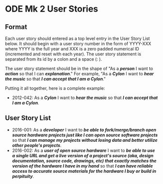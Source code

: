 # ODE Mk 2 User Stories
## Format
Each user story should entered as a top level entry in the User Story List below.  It should begin with a user story number in the form of YYYY-XXX where YYYY is the full year and XXX is a zero padded numerical ID (incremented and reset with each year).  The user story statement is separated from its id by a colon and a space (: ).  

The user story statement should be in the shape of "As a _**person**_ I want to _**action**_ so that I can _**explanation**_."  For example, "As a _**Cylon**_ I want to _**hear the music**_ so that _**I can accept that I am a Cylon**_."

Putting it all together, here is a complete example:

* 2012-042: As a _**Cylon**_ I want to _**hear the music**_ so that _**I can accept that I am a Cylon**_.

## User Story List
* 2016-001: As a _**developer**_ I want to _**be able to fork/merge/branch open source hardware projects just like I can open source software projects**_ so that _**I can manage my projects without losing data and better utilize other people's projects**_.
* 2016-002: As a _**user of open source hardware**_ I want to _**be able to use a single URL and get a live version of a project's source (aka, design documentation, source code, drawings, etc) that exactly matches the version of the hardware I have in my hand**_ so that _**I can have reliable access to accurate source materials for the hardware I buy or build in perpituity**_.
